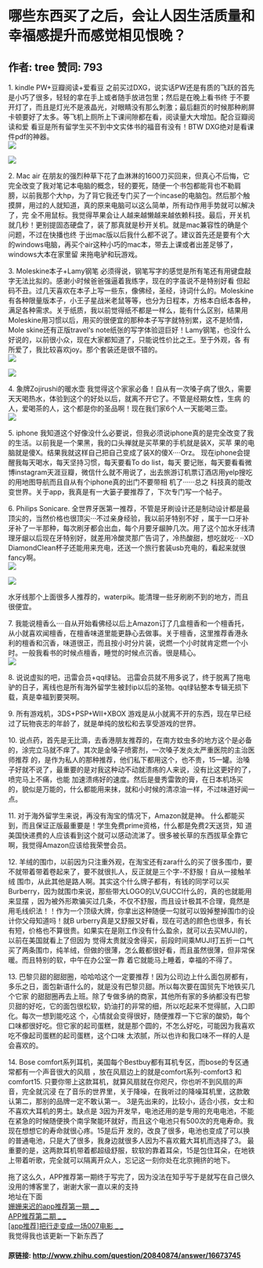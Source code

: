 # 哪些东西买了之后，会让人因生活质量和幸福感提升而感觉相见恨晚？
## 作者: tree  赞同: 793
1\. kindle PW+豆瓣阅读+爱看豆 之前买过DXG，说实话PW还是有质的飞跃的首先是小巧了很多，轻轻的拿在手上或者随手放进包里；然后是在晚上看书终
于不要开灯了，而且是灯光不是液晶光，对眼睛没有那么刺激；最后翻页的时候那种刷屏卡顿要好了太多。等飞机上厕所上下课间隙都在看，阅读量大大增加。配合豆瓣阅读和爱
看豆是所有留学生买不到中文实体书的福音有没有！BTW DXG绝对是看课件pdf的神器。  
![](http://pic3.zhimg.com/231b750be13a84257157e1ada8e56c93_b.jpg)


![](http://pic4.zhimg.com/89e997be9bdaafafce104c7307e14f85_b.jpg)

  
2\. Mac air 在朋友的强烈种草下花了血淋淋的1600刀买回来，但真心不后悔，它完全改变了我对笔记本电脑的概念，轻的要死，随便一个书包都能背也不勒肩
膀，以前我那个大hp，为了背它我还专门买了一个incase的电脑包。然后那个触摸屏，用过的人就知道，真的原来电脑可以这么简单，所有动作用手势就可以解决了，完
全不用鼠标。我觉得苹果会让人越来越懒越来越依赖科技。最后，开关机就几秒！更别提固态硬盘了，装了那真就是秒开关机。就是mac兼容性的确是个问题，不过在快播也终
于出mac版以后我什么都不说了。建议首先还是要有个大的windows电脑，再买个air这种小巧的mac本，带去上课或者出差足够了，windows大本在家里留
来拖电驴和玩游戏。  
  
3\. Moleskine本子+Lamy钢笔 必须得说，钢笔写字的感觉是所有笔还有用键盘敲字无法比拟的。感谢小时候爸爸强逼着我练字，现在的字虽说不是特别好看
但起码不丑。过几天喜欢在本子上写一些东，像佛经，圣经，诗词什么的。Moleskine有各种限量版本子，小王子星战米老鼠等等，也分为日程本，方格本白纸本各种，
满足各种需求。关于纸质，我以前觉得纸不都是一样么，能有什么区别，结果用Moleskine用习惯以后，用买的很便宜的那种本子写字就特别累，这不是矫情，Mole
skine还有正版travel‘s note纸张的写字体验逗巨好！Lamy钢笔，也没什么好说的，以前很小众，现在大家都知道了，只能说性价比之王。至于外观，各
有所爱了，我比较喜欢joy。那个套装还是很不错的。  
![](http://pic3.zhimg.com/579118903175dcf920922fcdc3cdcfb4_b.jpg)


![](http://pic1.zhimg.com/b11650a76da8d1035f7e31abdcf7fb6d_b.jpg)

  
4\. 象牌Zojirushi的暖水壶 我觉得这个家家必备！自从有一次嗓子病了很久，需要天天喝热水，体验到这个的好处以后，就离不开它了。不管是经期女性，生病
的人，爱喝茶的人，这个都是你的圣品啊！现在我们家6个人一天能喝三壶。  
![](http://pic4.zhimg.com/1e27c62465d6a4ae87f99f18ab4cf821_b.jpg)

  
5\. iphone 我知道这个好像没什么必要说，但我必须说iphone真的是完全改变了我的生活。以前我是一个果黑，我的口头禅就是买苹果的手机就是装X，买苹
果的电脑就是傻X。结果我就这样自己把自己变成了装X的傻X····Orz。 现在iphone会提醒我每天喝水，每天坚持习惯，每天要看To do list，每天
要记账，每天要看看微博instagram天涯豆瓣，微信什么就不用说了，出去旅游订机票订酒店用yelp搜吃的用地图导航而且自从有个iphone真的出门不要带相
机了······总之 科技真的能改变世界。关于app，我真是有一大篓子要推荐了，下次专门写一个帖子。  
  
6\. Philips Sonicare. 全世界牙医第一推荐，不管是牙刷设计还是制动设计都是最顶尖的，当然价格也很顶尖···不过亲身经验，我以前牙特别不好
，属于一口牙补牙补了一半那种，每次刷牙都会出血，每个月要牙龈肿几次。用了这个加水牙线清理牙龈以后现在牙特别好，就差用冷酸灵那广告词了，冷热酸甜，想吃就吃··
··XD  
DiamondClean杯子还能用来充电，还送一个旅行套装usb充电的，看起来就很fancy啊。  
![](http://pic2.zhimg.com/7ef932499143d48c9b01788da8a8146b_b.jpg)


![](http://pic1.zhimg.com/e3dbbb92f48b62f8bd20fa674b8a29f5_b.jpg)


水牙线那个上面很多人推荐的，waterpik。能清理一些牙刷刷不到的地方，而且很便宜。  
  
7\. 我能说檀香么····自从开始看佛经以后上Amazon订了几盒檀香和一个檀香托，从小就喜欢闻檀香，在檀香味道里能更静心去做事。关于檀香，这里推荐香港永
利的檀香和沉香，味道很正，而且按小时分片装，说燃一个小时就肯定燃一个小时。一般我看书的时候点檀香，睡觉的时候点沉香。很是精心。  
![](http://pic3.zhimg.com/55a57b6ab4546e18a489944f234c05b7_b.jpg)

  
8\. 说说虚拟的吧，迅雷会员+qq绿钻。
迅雷会员就不用多说了，终于脱离了拖电驴的日子，离线也是所有海外留学生被封ip以后的圣物。qq绿钻整本专辑无损下载，真是幸福到要哭啊。  
  
9\. 所有游戏机，3DS+PSP+WII+XBOX 游戏是从小就离不开的东西，现在早已经过了玩物丧志的年龄了，就是单纯的放松和去享受游戏的世界。  
  
10\. 说点药，首先是无比滴，去香港朋友推荐的，在南方蚊虫多的地方这个是必备的，涂完立马就不痒了。其次是金嗓子喷雾剂，一次嗓子发炎太严重医院的主治医师推荐
的，是作为私人的那种推荐，他们私下都用这个，也不贵，15一罐。治嗓子好就不说了，最重要的是对我这种动不动就溃疡的人来说，没有比这更好的了，喷完马上不痛，也能
加速溃疡好的速度。然后是曼秀雷敦的膏，在日本机场买的，貌似是万能的，什么都能用来抹，就和小时候的清凉油一样，不过味道好闻一点。  
  
11\. 对于海外留学生来说，再没有淘宝的情况下，Amazon就是神。 什么都能买到，而且保证正版最重要是！学生免费prime资格，什么都是免费2天送货，知
道美国快递费的人应该看到这个就可以感动流涕了。很多被长草的东西拔草全靠它啊，我觉得Amazon应该给我荣誉会员。  
  
12\. 羊绒的围巾，以前因为只注重外观，在淘宝还有zara什么的买了很多围巾，要不就带着带着卷起来了，要不就很扎人，反正就是三个字-不舒服！自从一接触羊绒
围巾，从此其他是路人啊。其实这个什么牌子都有，有钱的同学可以买Burberry，因为就围巾来说，那些带大LOGO的LV,GUCCI什么的，真的也就能用来显摆
，因为被外形欺骗买过几条，不仅不舒服，而且设计极其不合理，竟然是用毛线织法！！作为一个顶级大牌，你拿出这种随便一勾就可以毁掉整掉围巾的设计你父母知道吗！就B
urberry真是又舒服又好看，现在可选的颜色也很多，有长有短，价格也不算很贵。如果实在是刚工作没有什么盈余，就可以去买MUJI的，以前在美国就看上了但因为
觉得太贵就没舍得买，前段时间乘MUJI打五折一口气买了两条围巾，纯羊绒，但做的很薄，怎么戴都很好看，而且虽然很薄，但非常保暖。而且特别的软，中午在办公室一靠
着它就能马上睡着，幸福的不得了。  
  
13\. 巴黎贝甜的甜甜圈，哈哈哈这个一定要推荐！因为公司边上什么面包房都有，多乐之日，面包新语什么的，就是没有巴黎贝甜。所以每次要在国贸先下地铁买几个它家
的甜甜圈再去上班。除了专做多纳的商家，其他所有家的多纳都没有巴黎贝甜的好吃，它的面包很松软，奶油打的非常的细，所以吃起来不觉得腻，入口即化。每次一想到能吃这
个，心情就会变得很好，随便推荐一下它家的酸奶，每个口味都很好吃。但它家的起司蛋糕，就是那个圆的，不怎么好吃，可能因为我喜欢吃不像起司蛋糕的起司蛋糕，这个口味
太浓腻，所以也许和我口味不一样的人是会喜欢的。  
  
14\. Bose comfort系列耳机，美国每个Bestbuy都有耳机专区，而bose的专区通常都有一个声音很大的风扇
，放在风扇边上的就是comfort系列-comfort3 和 comfort15. 只要你带上这款耳机，就算风扇就在你咫尺，你也听不到风扇的声音，完全就沉浸
在了音乐的世界里，关于降噪，在我听过的降噪耳机里，这款敢认第二，那别的品牌一定不敢认第一。 3是先出来的，比较小，适合小孩，女士和不喜欢大耳机的男士。缺点是
3因为开发早，电池还用的是专用的充电电池，不能在紧急的时候随便换个南孚聚能环就好，而且这个电池只有500次的充电寿命。我现在想想它的寿命就很心疼。15是后开
发的，改良了很多，电池也变成了可以换的普通电池，只是大了很多，我身边就很多人因为不喜欢戴大耳机而选择了3。
最重要的是，这两款耳机带着都超级舒服，软软的靠着耳朵，15是包住耳朵，在地铁上带着听歌，完全就可以隔离开众人，忘记这一刻你处在北京拥挤的地下。  
  
拖了这么久，APP推荐第一期终于写完了，因为没法在知乎写于是就写在自己很久没用的博客里了，谢谢大家一直以来的支持  
地址在下面  
[ 姗姗来迟的app推荐第一期 _ _
](http://ttyyu0102.blog.163.com/blog/static/25087238201391991943750/)  
[ APP推荐第二期 _ _
](http://ttyyu0102.blog.163.com/blog/static/250872382013111192056104/)  
[ [app推荐]把行走变成一场007电影 _ _
](http://ttyyu0102.blog.163.com/blog/static/2508723820131130111543257/)  
我觉得我也该更新一下新东西了

#### 原链接: http://www.zhihu.com/question/20840874/answer/16673745